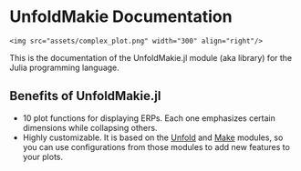 # UnfoldMakie Documentation

```@raw html
<img src="assets/complex_plot.png" width="300" align="right"/>
```

This is the documentation of the UnfoldMakie.jl module (aka library) for the Julia programming language. 

## Benefits of UnfoldMakie.jl

- 10 plot functions for displaying ERPs. Each one emphasizes certain dimensions while collapsing others.
- Highly customizable. It is based on the [Unfold](https://github.com/unfoldtoolbox/unfold.jl/) and [Make](https://makie.juliaplots.org/stable/) modules, so you can use configurations from those modules to add new features to your plots.


